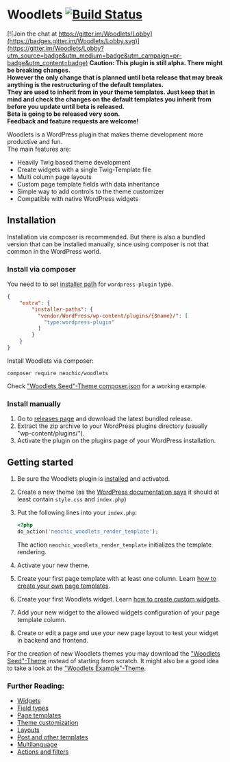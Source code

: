 # Woodlets [![Build Status](https://travis-ci.org/Neochic/Woodlets.svg)](https://travis-ci.org/Neochic/Woodlets)

[![Join the chat at https://gitter.im/Woodlets/Lobby](https://badges.gitter.im/Woodlets/Lobby.svg)](https://gitter.im/Woodlets/Lobby?utm_source=badge&utm_medium=badge&utm_campaign=pr-badge&utm_content=badge)
**Caution: This plugin is still alpha. There might be breaking changes.  
However the only change that is planned until beta release that may break anything is the restructuring of the default templates.  
They are used to inherit from in your theme templates. Just keep that in mind and check the changes on the default templates you inherit from before you update until beta is released.  
Beta is going to be released very soon.  
Feedback and feature requests are welcome!**

Woodlets is a WordPress plugin that makes theme development more productive and fun.  
The main features are:
* Heavily Twig based theme development
* Create widgets with a single Twig-Template file
* Multi column page layouts
* Custom page template fields with data inheritance
* Simple way to add controls to the theme customizer
* Compatible with native WordPress widgets

## Installation
Installation via composer is recommended. But there is also a bundled version that can be installed manually, since using composer is not that common in the WordPress world.
### Install via composer
You need to to set [installer path](https://getcomposer.org/doc/faqs/how-do-i-install-a-package-to-a-custom-path-for-my-framework.md) for ```wordpress-plugin``` type.
```json
{
    "extra": {
        "installer-paths": {
          "vendor/WordPress/wp-content/plugins/{$name}/": [
            "type:wordpress-plugin"
          ]
        }
    }
}
```

Install Woodlets via composer:
```
composer require neochic/woodlets
```

Check ["Woodlets Seed"-Theme composer.json](https://github.com/Neochic/Woodlets-Seed/blob/master/composer.json) for a working example.

### Install manually
1. Go to [releases page](https://github.com/Neochic/Woodlets/releases) and download the latest bundled release.
2. Extract the zip archive to your WordPress plugins directory (usually "wp-content/plugins/").
3. Activate the plugin on the plugins page of your WordPress installation.

## Getting started
1. Be sure the Woodlets plugin is [installed](#installation) and activated.
2. Create a new theme (as the [WordPress documentation says](https://codex.wordpress.org/Theme_Development#Basic_Templates) it should at least contain ```style.css``` and ```index.php```)
3. Put the following lines into your ```index.php```:

    ```php
    <?php
    do_action('neochic_woodlets_render_template');
    ```
    The action ```neochic_woodlets_render_template``` initializes the template rendering.
4. Activate your new theme.
5. Create your first page template with at least one column.
   Learn [how to create your own page templates](docs/page-templates.md).
6. Create your first Woodlets widget.
   Learn [how to create custom widgets](docs/widgets.md).
7. Add your new widget to the allowed widgets configuration of your page template column.
8. Create or edit a page and use your new page layout to test your widget in backend and frontend.

For the creation of new Woodlets themes you may download the ["Woodlets Seed"-Theme](https://github.com/Neochic/Woodlets-Seed) instead of starting from scratch.
It might also be a good idea to take a look at the ["Woodlets Example"-Theme](https://github.com/Neochic/Woodlets-Example).

### Further Reading:
* [Widgets](docs/widgets.md)
* [Field types](docs/field-types.md)
* [Page templates](docs/page-templates.md)
* [Theme customization](docs/theme-customization.md)
* [Layouts](docs/layouts.md)
* [Post and other templates](docs/post-templates.md)
* [Multilanguage](docs/i18n.md)
* [Actions and filters](docs/actions-and-filters.md)
